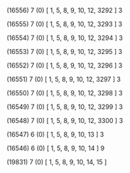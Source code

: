 (16556) 7 (0) [ 1, 5, 8, 9, 10, 12, 3292 ] 3 


(16555) 7 (0) [ 1, 5, 8, 9, 10, 12, 3293 ] 3 


(16554) 7 (0) [ 1, 5, 8, 9, 10, 12, 3294 ] 3 


(16553) 7 (0) [ 1, 5, 8, 9, 10, 12, 3295 ] 3 


(16552) 7 (0) [ 1, 5, 8, 9, 10, 12, 3296 ] 3 


(16551) 7 (0) [ 1, 5, 8, 9, 10, 12, 3297 ] 3 


(16550) 7 (0) [ 1, 5, 8, 9, 10, 12, 3298 ] 3 


(16549) 7 (0) [ 1, 5, 8, 9, 10, 12, 3299 ] 3 


(16548) 7 (0) [ 1, 5, 8, 9, 10, 12, 3300 ] 3 


(16547) 6 (0) [ 1, 5, 8, 9, 10, 13 ] 3 


(16546) 6 (0) [ 1, 5, 8, 9, 10, 14 ] 9 


(19831) 7 (0) [ 1, 5, 8, 9, 10, 14, 15 ]  


